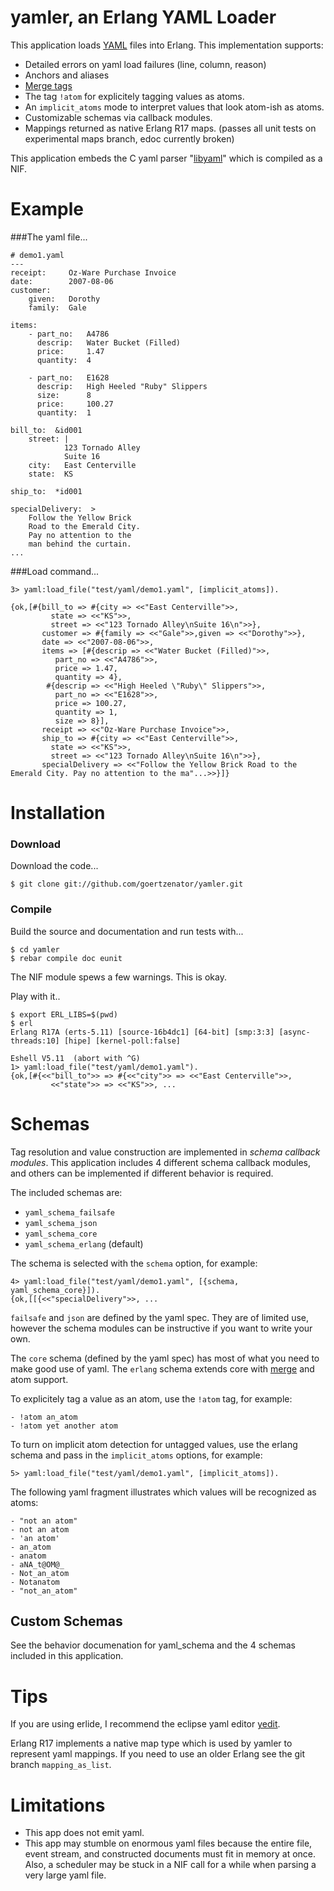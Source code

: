 # yamler, an Erlang YAML Loader

This application loads [YAML](http://en.wikipedia.org/wiki/Yaml) files into Erlang.  This implementation supports:

* Detailed errors on yaml load failures (line, column, reason)
* Anchors and aliases
* [Merge tags](http://yaml.org/type/merge.html)
* The tag `!atom` for explicitely tagging values as atoms.
* An `implicit_atoms` mode to interpret values that look atom-ish as atoms.
* Customizable schemas via callback modules.
* Mappings returned as native Erlang R17 maps. (passes all unit tests on experimental maps branch, edoc currently broken)

This application embeds the C yaml parser "[libyaml](http://pyyaml.org/wiki/LibYAML)" which is compiled as a NIF.
 
# Example

###The yaml file...

    # demo1.yaml
    ---
	receipt:     Oz-Ware Purchase Invoice
	date:        2007-08-06
	customer:
	    given:   Dorothy
	    family:  Gale
	
	items:
	    - part_no:   A4786
	      descrip:   Water Bucket (Filled)
	      price:     1.47
	      quantity:  4
	
	    - part_no:   E1628
	      descrip:   High Heeled "Ruby" Slippers
	      size:      8
	      price:     100.27
	      quantity:  1
	
	bill_to:  &id001
	    street: |
	            123 Tornado Alley
	            Suite 16
	    city:   East Centerville
	    state:  KS
	
	ship_to:  *id001
	
	specialDelivery:  >
	    Follow the Yellow Brick
	    Road to the Emerald City.
	    Pay no attention to the
	    man behind the curtain.
	...



###Load command...

	3> yaml:load_file("test/yaml/demo1.yaml", [implicit_atoms]).

    {ok,[#{bill_to => #{city => <<"East Centerville">>,
             state => <<"KS">>,
             street => <<"123 Tornado Alley\nSuite 16\n">>},
           customer => #{family => <<"Gale">>,given => <<"Dorothy">>},
           date => <<"2007-08-06">>,
           items => [#{descrip => <<"Water Bucket (Filled)">>,
              part_no => <<"A4786">>,
              price => 1.47,
              quantity => 4},
            #{descrip => <<"High Heeled \"Ruby\" Slippers">>,
              part_no => <<"E1628">>,
              price => 100.27,
              quantity => 1,
              size => 8}],
           receipt => <<"Oz-Ware Purchase Invoice">>,
           ship_to => #{city => <<"East Centerville">>,
             state => <<"KS">>,
             street => <<"123 Tornado Alley\nSuite 16\n">>},
           specialDelivery => <<"Follow the Yellow Brick Road to the Emerald City. Pay no attention to the ma"...>>}]}


# Installation

### Download
Download the code...

	$ git clone git://github.com/goertzenator/yamler.git

### Compile
Build the source and documentation and run tests with...

	$ cd yamler
	$ rebar compile doc eunit

The NIF module spews a few warnings.  This is okay.

Play with it..

	$ export ERL_LIBS=$(pwd)
	$ erl
    Erlang R17A (erts-5.11) [source-16b4dc1] [64-bit] [smp:3:3] [async-threads:10] [hipe] [kernel-poll:false]
    
    Eshell V5.11  (abort with ^G)
    1> yaml:load_file("test/yaml/demo1.yaml").
    {ok,[#{<<"bill_to">> => #{<<"city">> => <<"East Centerville">>,
             <<"state">> => <<"KS">>, ...


# Schemas

Tag resolution and value construction are implemented in *schema callback modules*.  This application includes 4 different schema callback modules, and others can be implemented if different behavior is required.

The included schemas are:

* `yaml_schema_failsafe`
* `yaml_schema_json`
* `yaml_schema_core`
* `yaml_schema_erlang` (default)

The schema is selected with the `schema` option, for example:

	4> yaml:load_file("test/yaml/demo1.yaml", [{schema, yaml_schema_core}]).
	{ok,[[{<<"specialDelivery">>, ...



`failsafe` and `json` are defined by the yaml spec.  They are of limited use, however the schema modules can be instructive if you want to write your own.

The `core` schema (defined by the yaml spec) has most of what you need to make good use of yaml.  The `erlang` schema extends core with [merge](http://yaml.org/type/merge.html) and atom support.

To explicitely tag a value as an atom, use the `!atom` tag, for example:

	- !atom an_atom
	- !atom yet another atom

To turn on implicit atom detection for untagged values, use the erlang schema and pass in the `implicit_atoms` options, for example:

	5> yaml:load_file("test/yaml/demo1.yaml", [implicit_atoms]). 

The following yaml fragment illustrates which values will be recognized as atoms:

	- "not an atom"
	- not an atom
	- 'an atom'
	- an_atom
	- anatom
	- aNA_t@OM@_
	- Not_an_atom
	- Notanatom
	- "not_an_atom"


## Custom Schemas

See the behavior documenation for yaml_schema and the 4 schemas included in this application.

# Tips

If you are using erlide, I recommend the eclipse yaml editor [yedit](http://code.google.com/p/yedit/).

Erlang R17 implements a native map type which is used by yamler to represent yaml mappings.  If you need to use an older Erlang see the git branch `mapping_as_list`.

# Limitations

* This app does not emit yaml.
* This app may stumble on enormous yaml files because the entire file, event stream, and constructed documents must fit in memory at once.  Also, a scheduler may be stuck in a NIF call for a while when parsing a very large yaml file.


